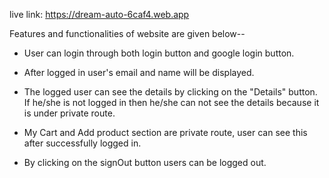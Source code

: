 
live link:  https://dream-auto-6caf4.web.app

Features and functionalities of website are given below--

* User can login through both login button and google login button.

* After logged in user's email and name will be displayed.

* The logged user can see the details by clicking on the "Details" button. If he/she is not logged in then he/she can not see the details because it is under private route.

* My Cart and Add product section are private route, user can see this after successfully logged in.

* By clicking on the signOut button users can be logged out. 
